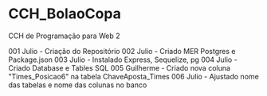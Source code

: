 # CCH_BolaoCopa
 CCH de Programação para Web 2

 001 Julio     - Criação do Repositório
 002 Julio     - Criado MER Postgres e Package.json
 003 Julio     - Instalado Express, Sequelize, pg
 004 Julio     - Criado Database e Tables SQL
 005 Guilherme - Criado nova coluna "Times_Posicao6" na tabela ChaveAposta_Times
 006 Julio     - Ajustado nome das tabelas e nome das colunas no banco
